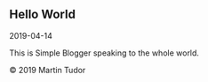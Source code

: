 ## Hello World

<time>2019-04-14</time>

This is Simple Blogger speaking to the whole world.

&copy; 2019 Martin Tudor
